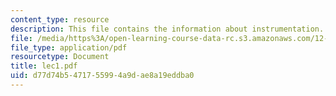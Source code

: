 ```yaml
---
content_type: resource
description: This file contains the information about instrumentation.
file: /media/https%3A/open-learning-course-data-rc.s3.amazonaws.com/12-510-introduction-to-seismology-spring-2010/d77d74b5471755994a9dae8a19eddba0_lec1.pdf
file_type: application/pdf
resourcetype: Document
title: lec1.pdf
uid: d77d74b5-4717-5599-4a9d-ae8a19eddba0
---
```

